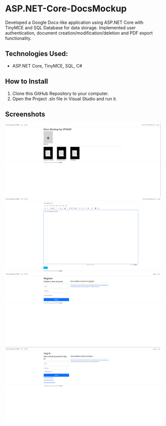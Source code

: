 # ASP.NET-Core-DocsMockup
Developed a Google Docs-like application using ASP.NET Core with TinyMCE and SQL Database for data storage. Implemented user authentication, document creation/modification/deletion and PDF export functionality.

## Technologies Used:
- ASP.NET Core, TinyMCE, SQL, C#

## How to Install
1. Clone this GitHub Repository to your computer.
2. Open the Project .sln file in Visual Studio and run it.

## Screenshots
![Screenshot 1](1.PNG)
![Screenshot 2](2.PNG)
![Screenshot 3](3.PNG)
![Screenshot 4](4.PNG)


